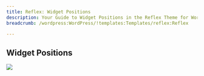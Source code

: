 ```yaml
---
title: Reflex: Widget Positions
description: Your Guide to Widget Positions in the Reflex Theme for WordPress
breadcrumb: /wordpress:WordPress/!templates:Templates/reflex:Reflex

---
```


Widget Positions
-----

![][positions]

[positions]: assets/positions.jpg